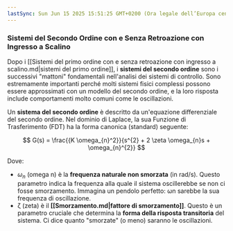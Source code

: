 ```yaml
---
lastSync: Sun Jun 15 2025 15:51:25 GMT+0200 (Ora legale dell’Europa centrale)
---
```

### Sistemi del Secondo Ordine con e Senza Retroazione con Ingresso a Scalino

Dopo i [[Sistemi del primo ordine con e senza retroazione con ingresso a scalino.md|sistemi del primo ordine]], i **sistemi del secondo ordine** sono i successivi "mattoni" fondamentali nell'analisi dei sistemi di controllo. Sono estremamente importanti perché molti sistemi fisici complessi possono essere approssimati con un modello del secondo ordine, e la loro risposta include comportamenti molto comuni come le oscillazioni.

Un **sistema del secondo ordine** è descritto da un'equazione differenziale del secondo ordine. Nel dominio di Laplace, la sua Funzione di Trasferimento (FDT) ha la forma canonica (standard) seguente:

$$
G(s) = \frac{{K \omega_{n}^2}}{s^{2} + 2 \zeta \omega_{n}s + \omega_{n}^{2}}
$$

Dove:

- $ω_{n}$ (omega n) è la **frequenza naturale non smorzata** (in rad/s). Questo parametro indica la frequenza alla quale il sistema oscillerebbe se non ci fosse smorzamento. Immagina un pendolo perfetto: ωn​ sarebbe la sua frequenza di oscillazione.
- ζ (zeta) è il **[[Smorzamento.md|fattore di smorzamento]]**. Questo è un parametro cruciale che determina la **forma della risposta transitoria** del sistema. Ci dice quanto "smorzate" (o meno) saranno le oscillazioni.